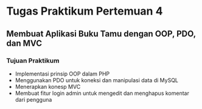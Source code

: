 # Tugas Praktikum Pertemuan 4

## Membuat Aplikasi Buku Tamu dengan OOP, PDO, dan MVC

### Tujuan Praktikum
- Implementasi prinsip OOP dalam PHP
- Menggunakan PDO untuk koneksi dan manipulasi data di MySQL
- Menerapkan konesp MVC
- Membuat fitur login admin untuk mengedit dan menghapus komentar dari pengguna
